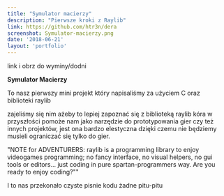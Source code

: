 ```yaml
---
title: "Symulator macierzy"
description: "Pierwsze kroki z Raylib"
link: https://github.com/htr3n/dera 
screenshot: Symulator-macierzy.png 
date: '2018-06-21'
layout: 'portfolio'
---
```

link i obrz do wyminy/dodni

**Symulator Macierzy**

To nasz pierwszy mini projekt który napisaliśmy za użyciem C oraz biblioteki raylib 

zajeliśmy się nim ażeby to lepiej zapoznać się z biblioteką raylib kóra w przyszłości pomoże nam jako narzędzie do prototypowania gier czy też innych projektów,
jest ona bardzo elestyczna dzięki czemu nie będziemy musieli ograniczać się tylko do gier.

"NOTE for ADVENTURERS: raylib is a programming library to enjoy videogames programming; no fancy interface, no visual helpers, no gui tools or editors... just coding in pure spartan-programmers way. Are you ready to enjoy coding?""

I to nas przekonało czyste pisnie kodu żadne pitu-pitu 
